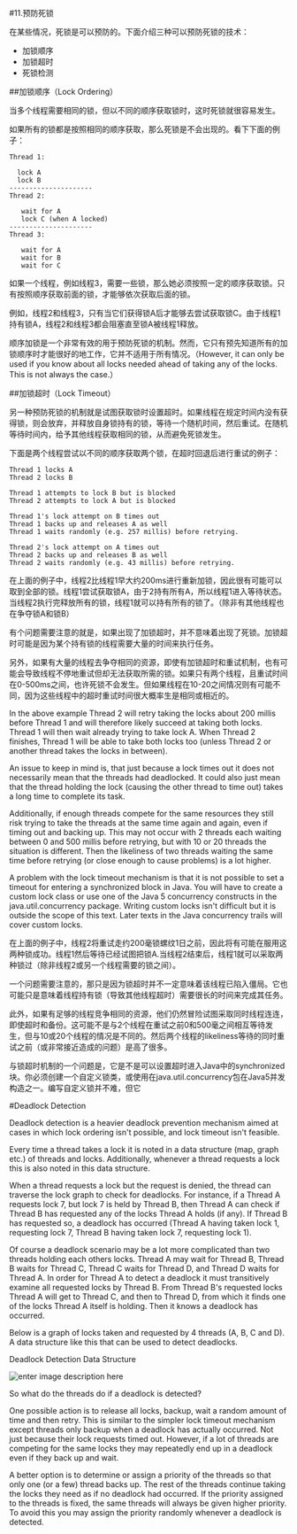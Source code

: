 #11.预防死锁

在某些情况，死锁是可以预防的。下面介绍三种可以预防死锁的技术：

* 加锁顺序
* 加锁超时
* 死锁检测


##加锁顺序（Lock Ordering）

当多个线程需要相同的锁，但以不同的顺序获取锁时，这时死锁就很容易发生。

如果所有的锁都是按照相同的顺序获取，那么死锁是不会出现的。看下下面的例子：

```
Thread 1:

  lock A 
  lock B
---------------------
Thread 2:

   wait for A
   lock C (when A locked)
---------------------
Thread 3:

   wait for A
   wait for B
   wait for C
```

如果一个线程，例如线程3，需要一些锁，那么她必须按照一定的顺序获取锁。只有按照顺序获取前面的锁，才能够依次获取后面的锁。

例如，线程2和线程3，只有当它们获得锁A后才能够去尝试获取锁C。由于线程1持有锁A，线程2和线程3都会阻塞直至锁A被线程1释放。

顺序加锁是一个非常有效的用于预防死锁的机制。然而，它只有预先知道所有的加锁顺序时才能很好的地工作，它并不适用于所有情况。（However, it can only be used if you know about all locks needed ahead of taking any of the locks. This is not always the case.）


##加锁超时（Lock Timeout）

另一种预防死锁的机制就是试图获取锁时设置超时。如果线程在规定时间内没有获得锁，则会放弃，并释放自身锁持有的锁，等待一个随机时间，然后重试。在随机等待时间内，给予其他线程获取相同的锁，从而避免死锁发生。

下面是两个线程尝试以不同的顺序获取两个锁，在超时回退后进行重试的例子：

```
Thread 1 locks A
Thread 2 locks B

Thread 1 attempts to lock B but is blocked
Thread 2 attempts to lock A but is blocked

Thread 1's lock attempt on B times out
Thread 1 backs up and releases A as well
Thread 1 waits randomly (e.g. 257 millis) before retrying.

Thread 2's lock attempt on A times out
Thread 2 backs up and releases B as well
Thread 2 waits randomly (e.g. 43 millis) before retrying.
```

在上面的例子中，线程2比线程1早大约200ms进行重新加锁，因此很有可能可以取到全部的锁。线程1尝试获取锁A，由于2持有所有A，所以线程1进入等待状态。当线程2执行完释放所有的锁，线程1就可以持有所有的锁了。（除非有其他线程也在争夺锁A和锁B）

有个问题需要注意的就是，如果出现了加锁超时，并不意味着出现了死锁。加锁超时可能是因为某个持有锁的线程需要大量的时间来执行任务。

另外，如果有大量的线程去争夺相同的资源，即使有加锁超时和重试机制，也有可能会导致线程不停地重试但却无法获取所需的锁。如果只有两个线程，且重试时间在0-500ms之间，也许死锁不会发生。但如果线程在10-20之间情况则有可能不同，因为这些线程中的超时重试时间很大概率生是相同或相近的。



In the above example Thread 2 will retry taking the locks about 200 millis before Thread 1 and will therefore likely succeed at taking both locks. Thread 1 will then wait already trying to take lock A. When Thread 2 finishes, Thread 1 will be able to take both locks too (unless Thread 2 or another thread takes the locks in between).

An issue to keep in mind is, that just because a lock times out it does not necessarily mean that the threads had deadlocked. It could also just mean that the thread holding the lock (causing the other thread to time out) takes a long time to complete its task.

Additionally, if enough threads compete for the same resources they still risk trying to take the threads at the same time again and again, even if timing out and backing up. This may not occur with 2 threads each waiting between 0 and 500 millis before retrying, but with 10 or 20 threads the situation is different. Then the likeliness of two threads waiting the same time before retrying (or close enough to cause problems) is a lot higher.

A problem with the lock timeout mechanism is that it is not possible to set a timeout for entering a synchronized block in Java. You will have to create a custom lock class or use one of the Java 5 concurrency constructs in the java.util.concurrency package. Writing custom locks isn't difficult but it is outside the scope of this text. Later texts in the Java concurrency trails will cover custom locks.

在上面的例子中，线程2将重试走约200毫锁螺纹1日之前，因此将有可能在服用这两种锁成功。线程1然后等待已经试图把锁A.当线程2结束后，线程1就可以采取两种锁过（除非线程2或另一个线程需要的锁之间）。 

一个问题需要注意的，那只是因为锁超时并不一定意味着该线程已陷入僵局。它也可能只是意味着线程持有锁（导致其他线程超时）需要很长的时间来完成其任务。 

此外，如果有足够的线程竞争相同的资源，他们仍然冒险试图采取同时线程连连，即使超时和备份。这可能不是与2个线程在重试之前0和500毫之间相互等待发生，但与10或20个线程的情况是不同的。然后两个线程的likeliness等待的同时重试之前（或非常接近造成的问题）是高了很多。 

与锁超时机制的一个问题是，它是不是可以设置超时进入Java中的synchronized块。你必须创建一个自定义锁类，或使用在java.util.concurrency包在Java5并发构造之一。编写自定义锁并不难，但它

#Deadlock Detection

Deadlock detection is a heavier deadlock prevention mechanism aimed at cases in which lock ordering isn't possible, and lock timeout isn't feasible.

Every time a thread takes a lock it is noted in a data structure (map, graph etc.) of threads and locks. Additionally, whenever a thread requests a lock this is also noted in this data structure.

When a thread requests a lock but the request is denied, the thread can traverse the lock graph to check for deadlocks. For instance, if a Thread A requests lock 7, but lock 7 is held by Thread B, then Thread A can check if Thread B has requested any of the locks Thread A holds (if any). If Thread B has requested so, a deadlock has occurred (Thread A having taken lock 1, requesting lock 7, Thread B having taken lock 7, requesting lock 1).

Of course a deadlock scenario may be a lot more complicated than two threads holding each others locks. Thread A may wait for Thread B, Thread B waits for Thread C, Thread C waits for Thread D, and Thread D waits for Thread A. In order for Thread A to detect a deadlock it must transitively examine all requested locks by Thread B. From Thread B's requested locks Thread A will get to Thread C, and then to Thread D, from which it finds one of the locks Thread A itself is holding. Then it knows a deadlock has occurred.

Below is a graph of locks taken and requested by 4 threads (A, B, C and D). A data structure like this that can be used to detect deadlocks.

Deadlock Detection Data Structure

![enter image description here](http://tutorials.jenkov.com/images/java-concurrency/deadlock-detection-graph.png)

So what do the threads do if a deadlock is detected?

One possible action is to release all locks, backup, wait a random amount of time and then retry. This is similar to the simpler lock timeout mechanism except threads only backup when a deadlock has actually occurred. Not just because their lock requests timed out. However, if a lot of threads are competing for the same locks they may repeatedly end up in a deadlock even if they back up and wait.

A better option is to determine or assign a priority of the threads so that only one (or a few) thread backs up. The rest of the threads continue taking the locks they need as if no deadlock had occurred. If the priority assigned to the threads is fixed, the same threads will always be given higher priority. To avoid this you may assign the priority randomly whenever a deadlock is detected.